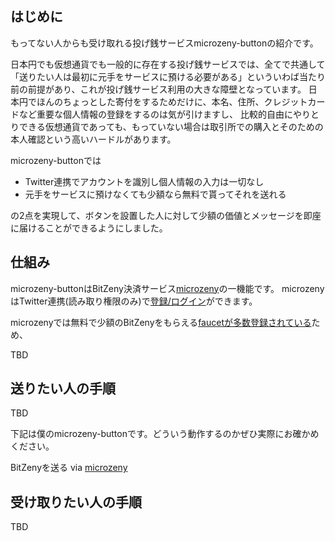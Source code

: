 
<meta name="viewport" content="width=device-width,initial-scale=1.0,minimum-scale=1.0">



## はじめに

もってない人からも受け取れる投げ銭サービスmicrozeny-buttonの紹介です。

日本円でも仮想通貨でも一般的に存在する投げ銭サービスでは、全てで共通して「送りたい人は最初に元手をサービスに預ける必要がある」といういわば当たり前の前提があり、これが投げ銭サービス利用の大きな障壁となっています。
日本円でほんのちょっとした寄付をするためだけに、本名、住所、クレジットカードなど重要な個人情報の登録をするのは気が引けますし、
比較的自由にやりとりできる仮想通貨であっても、もっていない場合は取引所での購入とそのための本人確認という高いハードルがあります。

microzeny-buttonでは

- Twitter連携でアカウントを識別し個人情報の入力は一切なし
- 元手をサービスに預けなくても少額なら無料で貰ってそれを送れる

の2点を実現して、ボタンを設置した人に対して少額の価値とメッセージを即座に届けることができるようにしました。


## 仕組み

microzeny-buttonはBitZeny決済サービス[microzeny](https://microzeny.com)の一機能です。
microzenyはTwitter連携(読み取り権限のみ)で[登録/ログイン](https://microzeny.com/login)ができます。

microzenyでは無料で少額のBitZenyをもらえる[faucetが多数登録されている](https://faucet.microzeny.com/)ため、

TBD

## 送りたい人の手順

TBD


下記は僕のmicrozeny-buttonです。どういう動作するのかぜひ実際にお確かめください。

<a class="microzeny-button" data-microzeny-id="satetsu888" data-number="39" data-unit="μZNY" data-description="microzeny-buttonのサンプルです">BitZenyを送る</a><script src="https://microzeny.github.io/dest/widgets.js"></script> via <a href="https://microzeny.com" target="_blank">microzeny</a>



## 受け取りたい人の手順

TBD

